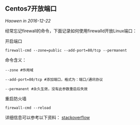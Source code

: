 ## Centos7开放端口
*Haowen in 2016-12-22*

经常忘记firewall的命令，下面记录如何使用firewalld开放Linux端口：

开启端口

```firewall-cmd --zone=public --add-port=80/tcp --permanent```

命令含义：

```--zone #作用域```

```--add-port=80/tcp #添加端口，格式为：端口/通讯协议```

```--permanent #永久生效，没有此参数重启后失效```

重启防火墙

```firewall-cmd --reload```

详细信息可以参考以下资料：
[stackoverflow](http://stackoverflow.com/questions/24729024/centos-7-open-firewall-port)
